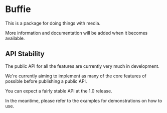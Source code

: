 # Buffie

This is a package for doing things with media.

More information and documentation will be added when it becomes available.


## API Stability

The public API for all the features are currently very much in development.

We're currently aiming to implement as many of the core features of possible before
publishing a public API.  

You can expect a fairly stable API at the 1.0 release.

In the meantime, please refer to the examples for demonstrations on how to use.
